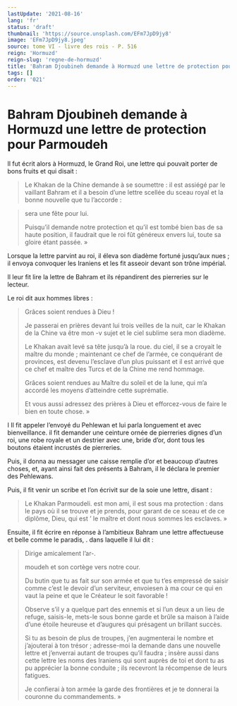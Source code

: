 ```yaml
---
lastUpdate: '2021-08-16'
lang: 'fr'
status: 'draft'
thumbnail: 'https://source.unsplash.com/EFm7JpD9jy8'
image: 'EFm7JpD9jy8.jpeg'
source: tome VI - livre des rois - P. 516
reign: 'Hormuzd'
reign-slug: 'regne-de-hormuzd'
title: 'Bahram Djoubineh demande à Hormuzd une lettre de protection pour Parmoudeh | Le Livre des Rois | Shâhnâmeh'
tags: []
order: '021'
---
```


<!-- LTeX: language=fr -->

# Bahram Djoubineh demande à Hormuzd une lettre de protection pour Parmoudeh

Il fut écrit alors à Hormuzd, le Grand Roi, une lettre qui pouvait porter de bons fruits et qui disait :

> Le Khakan de la Chine demande à se soumettre : il est assiégé par le vaillant Bahram et il a besoin d’une lettre scellée du sceau royal et la bonne nouvelle que tu l’accorde :

> sera une fête pour lui.
>
> Puisqu’il demande notre protection et qu’il est tombé bien bas de sa haute position, il faudrait que le roi fût généreux envers lui, toute sa gloire étant passée. »

Lorsque la lettre parvint au roi, il éleva son diadème fortuné jusqu’aux nues ; il envoya convoquer les Iraniens et les fit asseoir devant son trône impérial.

Il leur fit lire la lettre de Bahram et ils répandirent des pierreries sur le lecteur.

Le roi dit aux hommes libres :

> Grâces soient rendues à Dieu !
>
> Je passerai en prières devant lui trois veilles de la nuit, car le Khakan de la Chine va être mon
-v sujet et le ciel sublime sera mon diadème.
>
> Le Khakan avait levé sa tête jusqu’à la roue. du ciel, il se a croyait le maître du monde ; maintenant ce chef de l’armée, ce conquérant de provinces, est devenu l’esclave d’un plus puissant et il est arrivé que ce chef et maître des Turcs et de la Chine me rend hommage.
>
> Grâces soient rendues au Maître du soleil et de la lune, qui m’a accordé les moyens d’atteindre cette suprématie.
>
> Et vous aussi adressez des prières à Dieu et efforcez-vous de faire le bien en toute chose. »

I Il fit appeler l’envoyé du Pehlewan et lui parla longuement et avec bienveillance. il fit demander une ceinture ornée de pierreries dignes d’un roi, une robe royale et un destrier avec une, bride d’or, dont tous les boutons étaient incrustés de pierreries.

Puis, il donna au messager une caisse remplie d’or et beaucoup d’autres choses, et, ayant ainsi fait des présents à Bahram, il le déclara le premier des Pehlewans.

Puis, il fit venir un scribe et l’on écrivit sur de la soie une lettre, disant :

> Le Khakan Parmoudeli. est mon ami, il est sous ma protection : dans le pays où il se trouve et je prends, pour garant de ce sceau et de ce diplôme, Dieu, qui est
’ le maître et dont nous sommes les esclaves. »

Ensuite, il fit écrire en réponse à l’ambitieux Bahram une lettre affectueuse et belle comme le paradis, . dans laquelle il lui dit :

> Dirige amicalement l’ar-.
>
> moudeh et son cortège vers notre cour.
>
> Du butin que tu as fait sur son armée et que tu t’es empressé de saisir comme c’est le devoir d’un serviteur, envoiesen à ma cour ce qui en vaut la peine et que le Créateur le soit favorable !
>
> Observe s’il y a quelque part des ennemis et si l’un deux a un lieu de refuge, saisis-le, mets-le sous bonne garde et brûle sa maison à l’aide d’une étoile heureuse et d’augures qui présagent un brillant succès.
>
> Si tu as besoin de plus de troupes, j’en augmenterai le nombre et j’ajouterai à ton trésor ; adresse-moi la demande dans une nouvelle lettre et j’enverrai autant de troupes qu’il faudra ; insère aussi dans cette lettre les noms des Iraniens qui sont auprès de toi et dont tu as pu apprécier la bonne conduite ; ils recevront la récompense de leurs fatigues.
>
> Je confierai à ton armée la garde des frontières et je te donnerai la couronne du commandements. »
